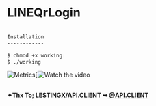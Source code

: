# LINEQrLogin
```bash

Installation
------------

$ chmod +x working
$ ./working
```


![Metrics](https://metrics.lecoq.io/CyberTKR?template=terminal&config.timezone=Europe%2FIstanbul)[![Watch the video](https://www.youtube.com/watch?v=UlyZRR277lI)

<html>
 <br/><b>✦Thx To; LESTINGX/API.CLIENT ➥<a href="https://github.com/LESTINGX/API.CLIENT" title="@API.CLIENT"> @API.CLIENT </a></b>
</br>
</body></a>
 </html>
